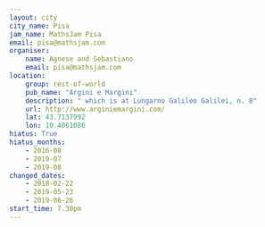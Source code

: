 ```yaml
---
layout: city                                           
city_name: Pisa
jam_name: MathsJam Pisa
email: pisa@mathsjam.com
organiser:
    name: Agnese and Sebastiano
    email: pisa@mathsjam.com
location:
    group: rest-of-world
    pub_name: "Argini e Margini"
    description: " which is at Lungarno Galileo Galilei, n. 8"
    url: http://www.arginiemargini.com/
    lat: 43.7137992
    lon: 10.4061086
hiatus: True
hiatus_months:
    - 2016-08
    - 2019-07
    - 2019-08
changed_dates:
    - 2018-02-22
    - 2019-05-23
    - 2019-06-26
start_time: 7.30pm
---
```

